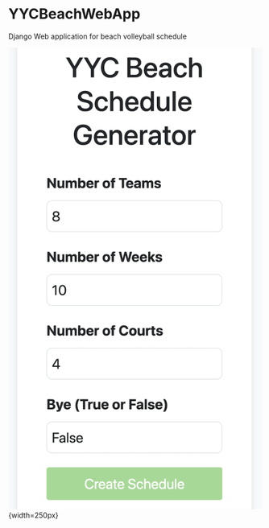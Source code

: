 # YYCBeachWebApp
Django Web application for beach volleyball schedule

![text](homePage.png "home"){width=250px}
